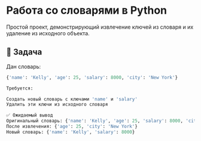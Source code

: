 # Работа со словарями в Python

Простой проект, демонстрирующий извлечение ключей из словаря и их удаление из исходного объекта.

## 🎯 Задача

Дан словарь:

```python
{'name': 'Kelly', 'age': 25, 'salary': 8000, 'city': 'New York'}

Требуется:

Создать новый словарь с ключами 'name' и 'salary'
Удалить эти ключи из исходного словаря

✅ Ожидаемый вывод
Оригинальный словарь: {'name': 'Kelly', 'age': 25, 'salary': 8000, 'city': 'New York'}
После извлечения: {'age': 25, 'city': 'New York'}
Новый словарь: {'name': 'Kelly', 'salary': 8000}
```
